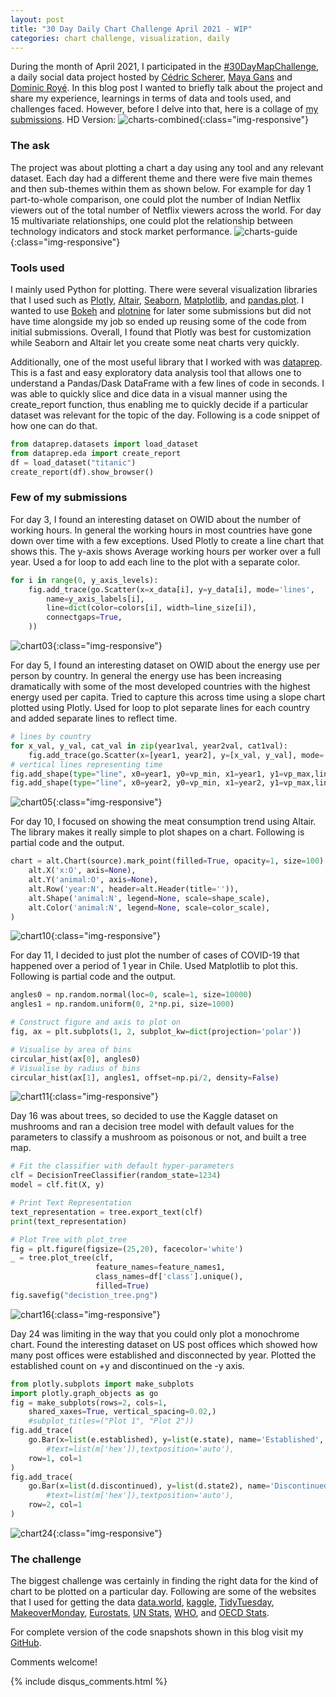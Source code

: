 ```yaml
---
layout: post
title: "30 Day Daily Chart Challenge April 2021 - WIP"
categories: chart challenge, visualization, daily
---
```

During the month of April 2021, I participated in the [#30DayMapChallenge](https://github.com/Z3tt/30DayChartChallenge_Collection2021), a daily social data project hosted by [Cédric Scherer](https://github.com/z3tt), [Maya Gans](https://github.com/MayaGans) and [Dominic Royé](https://github.com/dominicroye). In this blog post I wanted to briefly talk about the project and share my experience, learnings in terms of data and tools used, and challenges faced. However, before I delve into that, here is a collage of [my submissions](/images/Challenges-and-Competitions/2021-04-Charts-Combined2.jpg). 
HD Version: ![charts-combined](/images/competitions/2021-04-Charts-Combined2.jpg){:class="img-responsive"}

### The ask
The project was about plotting a chart a day using any tool and any relevant dataset. Each day had a different theme and there were five main themes and then sub-themes within them as shown below. For example for day 1 part-to-whole comparison, one could plot the number of Indian Netflix viewers out of the total number of Netflix viewers across the world. For day 15 multivariate relationships, one could plot the relationship between technology indicators and stock market performance. 
![charts-guide](/images/competitions/2021-04-Charts-Combined3.png){:class="img-responsive"}

### Tools used
I mainly used Python for plotting. There were several visualization libraries that I used such as [Plotly](https://plotly.com/python/), [Altair](https://altair-viz.github.io/), [Seaborn](https://seaborn.pydata.org/), [Matplotlib](https://matplotlib.org/), and [pandas.plot](https://pandas.pydata.org/pandas-docs/stable/reference/api/pandas.DataFrame.plot.html). I wanted to use [Bokeh](https://docs.bokeh.org/en/latest/docs/gallery.html) and [plotnine](https://plotnine.readthedocs.io/en/stable/) for later some submissions but did not have time alongside my job so ended up reusing some of the code from initial submissions. Overall, I found that Plotly was best for customization while Seaborn and Altair let you create some neat charts very quickly.

Additionally, one of the most useful library that I worked with was [dataprep](https://pypi.org/project/dataprep/). This is a fast and easy exploratory data analysis tool that allows one to understand a Pandas/Dask DataFrame with a few lines of code in seconds. I was able to quickly slice and dice data in a visual manner using the create_report function, thus enabling me to quickly decide if a particular dataset was relevant for the topic of the day. Following is a code snippet of how one can do that. 

```python
from dataprep.datasets import load_dataset
from dataprep.eda import create_report
df = load_dataset("titanic")
create_report(df).show_browser()
```

### Few of my submissions
For day 3, I found an interesting dataset on OWID about the number of working hours. In general the working hours in most countries have gone down over time with a few exceptions. Used Plotly to create a line chart that shows this. The y-axis shows Average working hours per worker over a full year. Used a for loop to add each line to the plot with a separate color. 
```python
for i in range(0, y_axis_levels):
    fig.add_trace(go.Scatter(x=x_data[i], y=y_data[i], mode='lines',
        name=y_axis_labels[i],
        line=dict(color=colors[i], width=line_size[i]),
        connectgaps=True,
    ))
```
![chart03](/images/charts/2021-04-03.png){:class="img-responsive"} 

For day 5, I found an interesting dataset on OWID about the energy use per person by country. In general the energy use has been increasing dramatically with some of the most developed countries with the highest energy used per capita. Tried to capture this across time using a slope chart plotted using Plotly. Used for loop to plot separate lines for each country and added separate lines to reflect time. 
```python
# lines by country
for x_val, y_val, cat_val in zip(year1val, year2val, cat1val):
    fig.add_trace(go.Scatter(x=[year1, year2], y=[x_val, y_val], mode='lines+markers+text', text=[cat_val, cat_val], textposition=['middle left', 'middle right'] ))
# vertical lines representing time
fig.add_shape(type="line", x0=year1, y0=vp_min, x1=year1, y1=vp_max,line=dict(color="Grey",width=2))
fig.add_shape(type="line", x0=year2, y0=vp_min, x1=year2, y1=vp_max,line=dict(color="Grey",width=2))
```
![chart05](/images/charts/2021-04-05.png){:class="img-responsive"} 

For day 10, I focused on showing the meat consumption trend using Altair. The library makes it really simple to plot shapes on a chart. Following is partial code and the output. 
```python
chart = alt.Chart(source).mark_point(filled=True, opacity=1, size=100).encode(
    alt.X('x:O', axis=None),
    alt.Y('animal:O', axis=None),
    alt.Row('year:N', header=alt.Header(title='')),
    alt.Shape('animal:N', legend=None, scale=shape_scale),
    alt.Color('animal:N', legend=None, scale=color_scale),
)
```
![chart10](/images/charts/2021-04-10.png){:class="img-responsive"} 

For day 11, I decided to just plot the number of cases of COVID-19 that happened over a period of 1 year in Chile. Used Matplotlib to plot this. Following is partial code and the output. 
```python
angles0 = np.random.normal(loc=0, scale=1, size=10000)
angles1 = np.random.uniform(0, 2*np.pi, size=1000)

# Construct figure and axis to plot on
fig, ax = plt.subplots(1, 2, subplot_kw=dict(projection='polar'))

# Visualise by area of bins
circular_hist(ax[0], angles0)
# Visualise by radius of bins
circular_hist(ax[1], angles1, offset=np.pi/2, density=False)
```
![chart11](/images/charts/2021-04-11.png){:class="img-responsive"} 

Day 16 was about trees, so decided to use the Kaggle dataset on mushrooms and ran a decision tree model with default values for the parameters to classify a mushroom as poisonous or not, and built a  tree map. 
```python
# Fit the classifier with default hyper-parameters
clf = DecisionTreeClassifier(random_state=1234)
model = clf.fit(X, y)

# Print Text Representation
text_representation = tree.export_text(clf)
print(text_representation)

# Plot Tree with plot_tree
fig = plt.figure(figsize=(25,20), facecolor='white')
_ = tree.plot_tree(clf, 
                   feature_names=feature_names1,  
                   class_names=df['class'].unique(),
                   filled=True)
fig.savefig("decistion_tree.png")
```
![chart16](/images/charts/2021-04-16.png){:class="img-responsive"} 

Day 24 was limiting in the way that you could only plot a monochrome chart. Found the interesting dataset on US post offices which showed how many post offices were established and disconnected by year. Plotted the established count on +y and discontinued on the -y axis. 
```python
from plotly.subplots import make_subplots
import plotly.graph_objects as go
fig = make_subplots(rows=2, cols=1,
    shared_xaxes=True, vertical_spacing=0.02,)
    #subplot_titles=("Plot 1", "Plot 2"))
fig.add_trace(
    go.Bar(x=list(e.established), y=list(e.state), name='Established', marker_color=chosen_color),
        #text=list(m['hex']),textposition='auto'),
    row=1, col=1
)
fig.add_trace(
    go.Bar(x=list(d.discontinued), y=list(d.state2), name='Discontinued', marker_color=chosen_color),
        #text=list(m['hex']),textposition='auto'),
    row=2, col=1
)
```
![chart24](/images/charts/2021-04-24.png){:class="img-responsive"} 

### The challenge
The biggest challenge was certainly in finding the right data for the kind of chart to be plotted on a particular day. Following are some of the websites that I used for getting the data [data.world](https://data.world/), [kaggle](https://www.kaggle.com/datasets), [TidyTuesday](https://github.com/rfordatascience/tidytuesday/tree/master/data/2021), [MakeoverMonday](https://www.makeovermonday.co.uk/data/), 
[Eurostats](https://ec.europa.eu/eurostat), [UN Stats](https://unstats.un.org/home/), [WHO](https://www.who.int/data/collections), and [OECD Stats](https://stats.oecd.org/). 

For complete version of the code snapshots shown in this blog visit my [GitHub](https://github.com/vivekparasharr/Challenges-and-Competitions/tree/main/30DayChartChallenge). 

Comments welcome!

{% include disqus_comments.html %}
